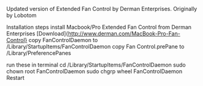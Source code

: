 Updated version of Extended Fan Control by Derman Enterprises. Originally by Lobotom

Installation steps
install Macbook/Pro Extended Fan Control from Derman Enterprises [Download]{http://www.derman.com/MacBook-Pro-Fan-Control}
copy FanControlDaemon to /Library/StartupItems/FanControlDaemon
copy Fan Control.prePane to /Library/PreferencePanes

run these in terminal
cd /Library/StartupItems/FanControlDaemon
sudo chown root FanControlDaemon
sudo chgrp wheel FanControlDaemon
Restart 
